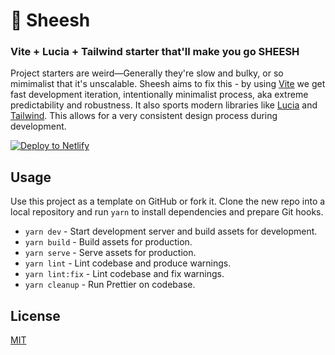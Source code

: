 # 🤩 Sheesh

### Vite + Lucia + Tailwind starter that'll make you go SHEESH

Project starters are weird—Generally they're slow and bulky, or so mimimalist that it's unscalable. Sheesh aims to fix this - by using [Vite](https://vitejs.dev/) we get fast development iteration, intentionally minimalist process, aka extreme predictability and robustness. It also sports modern libraries like [Lucia](https://lucia.js.org) and [Tailwind](https://tailwindcss.com). This allows for a very consistent design process during development.

[![Deploy to Netlify](https://www.netlify.com/img/deploy/button.svg)](https://app.netlify.com/start/deploy?repository=https://github.com/aidenybai/sheesh)

## Usage

Use this project as a template on GitHub or fork it. Clone the new repo into a local repository and run `yarn` to install dependencies and prepare Git hooks.

- `yarn dev` - Start development server and build assets for development.
- `yarn build` - Build assets for production.
- `yarn serve` - Serve assets for production.
- `yarn lint` - Lint codebase and produce warnings.
- `yarn lint:fix` - Lint codebase and fix warnings.
- `yarn cleanup` - Run Prettier on codebase.

## License

[MIT](LICENSE)
